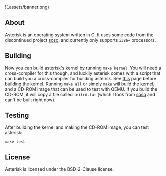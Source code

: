 !(.assets/banner.png)
## About
Asterisk is an operating system written in C. It uses some code from the discontinued project [soso](https://github.com/ozkl/soso), and currently only supports `i386+` processors.
## Building
Now you can build asterisk's kernel by running `make kernel`. You will need a cross-compiler for this though, and luckily asterisk comes with a script that can build you a cross-compiler for building asterisk. See [this](docs/kernel/TOOLCHAIN.md) page before building the kernel.
Running `make all` or simply `make` will build the kernel, and a CD-ROM image that can be used to test with QEMU. If you build the CD-ROM, it will copy a file called `initrd.fat` (which I took from [soso](https://github.com/ozkl/soso) and can't be built right now).
## Testing
After building the kernel and making the CD-ROM image, you can test asterisk:
```
make test
```
## License
Asterisk is licensed under the BSD-2-Clause license.